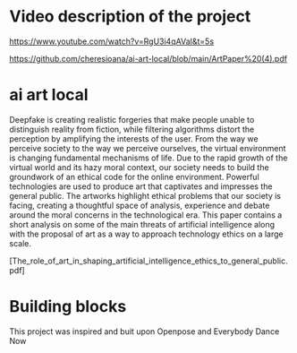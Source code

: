 # Video description of the project

https://www.youtube.com/watch?v=RgU3i4qAVaI&t=5s

https://github.com/cheresioana/ai-art-local/blob/main/ArtPaper%20(4).pdf
# ai art local


Deepfake is creating realistic forgeries that make people unable to distinguish reality from fiction, while filtering algorithms distort the perception by amplifying the interests of the user. From the way we perceive society to the way we perceive ourselves, the virtual environment is changing fundamental mechanisms of life. Due to the rapid growth of the virtual world and its hazy moral context, our society needs to build the groundwork of an ethical code for the online environment. Powerful technologies are used to produce art that captivates and impresses the general public. The artworks highlight ethical problems that our society is facing, creating a thoughtful space of analysis, experience and debate around the moral concerns in the technological era. This paper contains a short analysis on some of the main threats of artificial intelligence along with the proposal of art as a way to approach technology ethics on a large scale.

[The_role_of_art_in_shaping_artificial_intelligence_ethics_to_general_public.pdf]

# Building blocks
This project was inspired and buit upon Openpose and Everybody Dance Now

